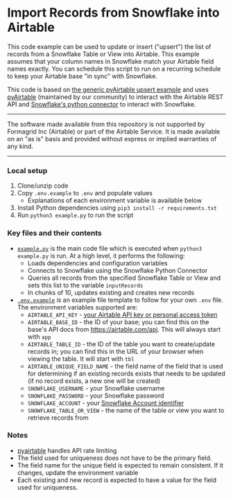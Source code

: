 # Import Records from Snowflake into Airtable 

This code example can be used to update or insert ("upsert") the list of records from a Snowflake Table or View into Airtable. This example assumes that your column names in Snowflake match your Airtable field names exactly. You can schedule this script to run on a recurring schedule to keep your Airtable base "in sync" with Snowflake.

This code is based on [the generic pyAirtable upsert example]((.../../../../../javascript/using_pyAirtable/)) and uses [pyAirtable](https://github.com/gtalarico/pyairtable) (maintained by our community) to interact with the Airtable REST API and [Snowflake's python connector](https://docs.snowflake.com/en/user-guide/python-connector.html) to interact with Snowflake.

---

The software made available from this repository is not supported by Formagrid Inc (Airtable) or part of the Airtable Service. It is made available on an "as is" basis and provided without express or implied warranties of any kind.

---

### Local setup
1. Clone/unzip code
2. Copy `.env.example` to `.env` and populate values
    - Explanations of each environment variable is available below
3. Install Python dependencies using `pip3 install -r requirements.txt`
4. Run `python3 example.py` to run the script

### Key files and their contents
- [`example.py`](example.py) is the main code file which is executed when `python3 example.py` is run. At a high level, it performs the following:
  - Loads dependencies and configuration variables
  - Connects to Snowflake using the Snowflake Python Connector
  - Queries all records from the specified Snowflake Table or View and sets this list to the variable `inputRecords`
  - In chunks of 10, updates existing and creates new records
- [`.env.example`](.env.example) is an example file template to follow for your own `.env` file. The environment variables supported are:
  - `AIRTABLE_API_KEY` - [your Airtable API key or personal access token](https://support.airtable.com/docs/creating-and-using-api-keys-and-access-tokens)
  - `AIRTABLE_BASE_ID` - the ID of your base; you can find this on the base's API docs from https://airtable.com/api. This will always start with `app`
  - `AIRTABLE_TABLE_ID` - the ID of the table you want to create/update records in; you can find this in the URL of your browser when viewing the table. It will start with `tbl`
  - `AIRTABLE_UNIQUE_FIELD_NAME` - the field name of the field that is used for determining if an existing records exists that needs to be updated (if no record exists, a new one will be created)
  - `SNOWFLAKE_USERNAME` - your Snowflake username
  - `SNOWFLAKE_PASSWORD` - your Snowflake password
  - `SNOWFLAKE_ACCOUNT` - your [Snowflake Account identifier](https://docs.snowflake.com/en/user-guide/admin-account-identifier.html)
  - `SNOWFLAKE_TABLE_OR_VIEW` - the name of the table or view you want to retrieve records from


### Notes
- [pyairtable](https://github.com/gtalarico/pyairtable) handles API rate limiting
- The field used for uniqueness does not have to be the primary field.
- The field name for the unique field is expected to remain consistent. If it changes, update the environment variable
- Each existing and new record is expected to have a value for the field used for uniqueness. 